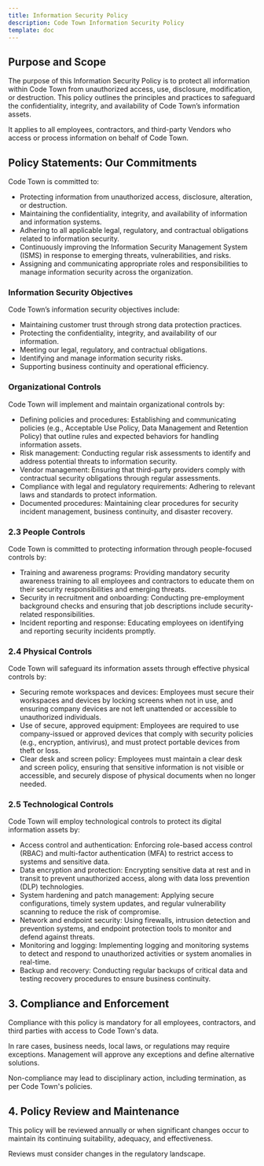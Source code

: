 ```yaml
---
title: Information Security Policy
description: Code Town Information Security Policy
template: doc
---
```


## Purpose and Scope

The purpose of this Information Security Policy is to protect all information
within Code Town from unauthorized access, use, disclosure, modification, or
destruction. This policy outlines the principles and practices to safeguard the
confidentiality, integrity, and availability of Code Town’s information assets.

It applies to all employees, contractors, and third-party Vendors who access or
process information on behalf of Code Town.

## Policy Statements: Our Commitments

Code Town is committed to:

- Protecting information from unauthorized access, disclosure, alteration, or
  destruction.
- Maintaining the confidentiality, integrity, and availability of information
  and information systems.
- Adhering to all applicable legal, regulatory, and contractual obligations
  related to information security.
- Continuously improving the Information Security Management System (ISMS) in
  response to emerging threats, vulnerabilities, and risks.
- Assigning and communicating appropriate roles and responsibilities to manage
  information security across the organization.

### Information Security Objectives

Code Town’s information security objectives include:

- Maintaining customer trust through strong data protection practices.
- Protecting the confidentiality, integrity, and availability of our
  information.
- Meeting our legal, regulatory, and contractual obligations.
- Identifying and manage information security risks.
- Supporting business continuity and operational efficiency.

### Organizational Controls

Code Town will implement and maintain organizational controls by:

- Defining policies and procedures: Establishing and communicating policies
  (e.g., Acceptable Use Policy, Data Management and Retention Policy) that
  outline rules and expected behaviors for handling information assets.
- Risk management: Conducting regular risk assessments to identify and address
  potential threats to information security.
- Vendor management: Ensuring that third-party providers comply with contractual
  security obligations through regular assessments.
- Compliance with legal and regulatory requirements: Adhering to relevant laws
  and standards to protect information.
- Documented procedures: Maintaining clear procedures for security incident
  management, business continuity, and disaster recovery.

### 2.3 **People Controls**

Code Town is committed to protecting information through people-focused controls
by:

- Training and awareness programs: Providing mandatory security awareness
  training to all employees and contractors to educate them on their security
  responsibilities and emerging threats.
- Security in recruitment and onboarding: Conducting pre-employment background
  checks and ensuring that job descriptions include security-related
  responsibilities.
- Incident reporting and response: Educating employees on identifying and
  reporting security incidents promptly.

### 2.4 **Physical Controls**

Code Town will safeguard its information assets through effective physical
controls by:

- Securing remote workspaces and devices: Employees must secure their workspaces
  and devices by locking screens when not in use, and ensuring company devices
  are not left unattended or accessible to unauthorized individuals.
- Use of secure, approved equipment: Employees are required to use
  company-issued or approved devices that comply with security policies (e.g.,
  encryption, antivirus), and must protect portable devices from theft or loss.
- Clear desk and screen policy: Employees must maintain a clear desk and screen
  policy, ensuring that sensitive information is not visible or accessible, and
  securely dispose of physical documents when no longer needed.

### 2.5 **Technological Controls**

Code Town will employ technological controls to protect its digital information
assets by:

- Access control and authentication: Enforcing role-based access control (RBAC)
  and multi-factor authentication (MFA) to restrict access to systems and
  sensitive data.
- Data encryption and protection: Encrypting sensitive data at rest and in
  transit to prevent unauthorized access, along with data loss prevention (DLP)
  technologies.
- System hardening and patch management: Applying secure configurations, timely
  system updates, and regular vulnerability scanning to reduce the risk of
  compromise.
- Network and endpoint security: Using firewalls, intrusion detection and
  prevention systems, and endpoint protection tools to monitor and defend
  against threats.
- Monitoring and logging: Implementing logging and monitoring systems to detect
  and respond to unauthorized activities or system anomalies in real-time.
- Backup and recovery: Conducting regular backups of critical data and testing
  recovery procedures to ensure business continuity.

## 3. Compliance and Enforcement

Compliance with this policy is mandatory for all employees, contractors, and
third parties with access to Code Town's data.

In rare cases, business needs, local laws, or regulations may require
exceptions. Management will approve any exceptions and define alternative
solutions.

Non-compliance may lead to disciplinary action, including termination, as per
Code Town's policies.

## 4. Policy Review and Maintenance

This policy will be reviewed annually or when significant changes occur to
maintain its continuing suitability, adequacy, and effectiveness.

Reviews must consider changes in the regulatory landscape.
